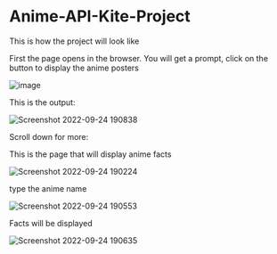 # Anime-API-Kite-Project

This is how the project will look like 

First the page opens in the browser.
You will get a prompt, click on the button to display the anime posters

![image](https://user-images.githubusercontent.com/91261172/192100179-9935c5aa-578b-435b-9b23-8ded0cd0fb76.png)

This is the output:

![Screenshot 2022-09-24 190838](https://user-images.githubusercontent.com/91261172/192101095-ebdd8f44-664b-4d5c-9643-d3b36aea279d.png)


Scroll down for more:



This is the page that will display anime facts

![Screenshot 2022-09-24 190224](https://user-images.githubusercontent.com/91261172/192100825-0440cdb5-ed5f-465f-a6bb-3b01a2671ffb.png)

type the anime name

![Screenshot 2022-09-24 190553](https://user-images.githubusercontent.com/91261172/192100986-e5e2b9e7-bb39-461c-997b-b4bed900d254.png)

Facts will be displayed

![Screenshot 2022-09-24 190635](https://user-images.githubusercontent.com/91261172/192101039-3483708d-e056-4f75-9303-2003b46999e2.png)

